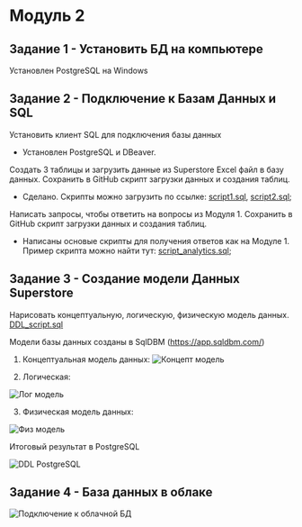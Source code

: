 # Модуль 2
## Задание 1 - Установить БД на компьютере

Установлен PostgreSQL на Windows

## Задание 2 - Подключение к Базам Данных и SQL
Установить клиент SQL для подключения базы данных

 - Установлен PostgreSQL и DBeaver.

Создать 3 таблицы и загрузить данные из Superstore Excel файл в базу данных. Сохранить в GitHub скрипт загрузки данных и создания таблиц.

 - Сделано. Скрипты можно загрузить по ссылке: [script1.sql](https://github.com/lenneverova/hello-world/blob/main/DE-101/Module%202/script_data2.sql), [script2.sql](https://github.com/lenneverova/hello-world/blob/main/DE-101/Module%202/script_data1.sql);

Написать запросы, чтобы ответить на вопросы из Модуля 1. Сохранить в GitHub скрипт загрузки данных и создания таблиц.

 - Написаны основые скрипты для получения ответов как на Модуле 1. Пример скрипта можно найти тут: [script_analytics.sql](https://github.com/lenneverova/hello-world/blob/main/DE-101/Module%202/script_analitics.sql);

## Задание 3 - Создание модели Данных Superstore

Нарисовать концептуальную, логическую, физическую модель данных. [DDL_script.sql](https://github.com/lenneverova/hello-world/blob/main/DE-101/Module%202/DDL_Data_Warehouse.sql)

Модели базы данных созданы в SqlDBM (https://app.sqldbm.com/)


1. Концептуальная модель данных:
![Концепт модель](https://user-images.githubusercontent.com/113906493/231127396-2f7f0353-20c7-4bf0-856e-eed4894fdd9f.png)


2. Логическая:

![Лог модель](https://user-images.githubusercontent.com/113906493/231138330-b232b2ca-6e99-4d83-b165-277ad2cea82b.png)


3.  Физическая модель данных:

![Физ модель](https://user-images.githubusercontent.com/113906493/231140439-7dad3234-9007-4a26-9414-19e5a8f28c00.png)


Итоговый результат в PostgreSQL

![DDL PostgreSQL](https://user-images.githubusercontent.com/113906493/231145592-916c7c91-54de-4263-81be-680a9b8f794d.png)


## Задание 4 - База данных в облаке

![Подключение к облачной БД](https://miro.com/app/board/uXjVK8EG5z4=/?moveToWidget=3458764592264754531&cot=14)
